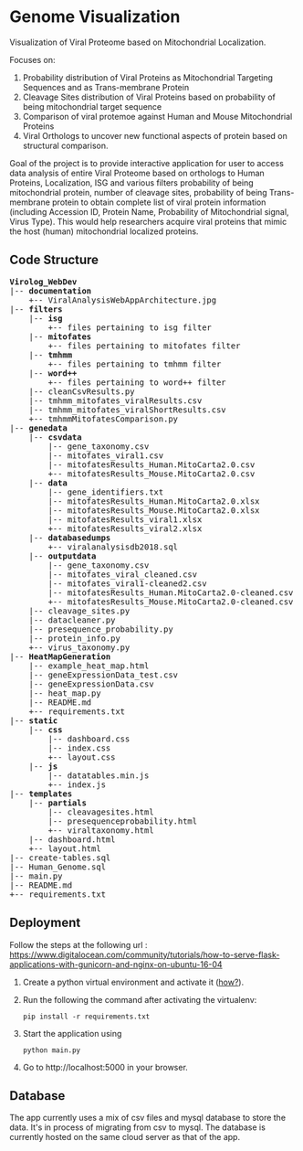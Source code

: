 
# Genome Visualization


Visualization of Viral Proteome based on Mitochondrial Localization. 

Focuses on: 

1. Probability distribution of Viral Proteins as Mitochondrial Targeting Sequences and as Trans-membrane Protein 
2. Cleavage Sites distribution of Viral Proteins based on probability of being mitochondrial target sequence  
3. Comparison of viral protemoe against Human and Mouse Mitochondrial Proteins
4. Viral Orthologs to uncover new functional aspects of protein based on structural comparison.

Goal of the project is to provide interactive application for user to access data analysis of entire Viral Proteome based on orthologs to Human Proteins, Localization, ISG and various filters probability of being mitochondrial protein, number of cleavage sites, probability of being Trans-membrane protein to obtain complete list of viral protein information (including Accession ID, Protein Name, Probability of Mitochondrial signal, Virus Type). This would help researchers acquire viral proteins that mimic the host (human) mitochondrial localized proteins.

## Code Structure
<pre>
<strong>Virolog_WebDev</strong>  
|-- <strong>documentation</strong>  
    +-- ViralAnalysisWebAppArchitecture.jpg  
|-- <strong>filters</strong>  
    |-- <strong>isg</strong>  
        +-- files pertaining to isg filter  
    |-- <strong>mitofates</strong>  
        +-- files pertaining to mitofates filter  
    |-- <strong>tmhmm</strong>  
        +-- files pertaining to tmhmm filter  
    |-- <strong>word++</strong>  
        +-- files pertaining to word++ filter  
    |-- cleanCsvResults.py  
    |-- tmhmm_mitofates_viralResults.csv  
    |-- tmhmm_mitofates_viralShortResults.csv  
    +-- tmhmmMitofatesComparison.py  
|-- <strong>genedata</strong>  
    |-- <strong>csvdata</strong>  
        |-- gene_taxonomy.csv  
        |-- mitofates_viral1.csv  
        |-- mitofatesResults_Human.MitoCarta2.0.csv  
        +-- mitofatesResults_Mouse.MitoCarta2.0.csv  
    |-- <strong>data</strong>  
        |-- gene_identifiers.txt  
        |-- mitofatesResults_Human.MitoCarta2.0.xlsx  
        |-- mitofatesResults_Mouse.MitoCarta2.0.xlsx  
        |-- mitofatesResults_viral1.xlsx  
        +-- mitofatesResults_viral2.xlsx  
    |-- <strong>databasedumps</strong>  
        +-- viralanalysisdb2018.sql  
    |-- <strong>outputdata</strong>  
        |-- gene_taxonomy.csv  
        |-- mitofates_viral_cleaned.csv  
        |-- mitofates_viral1-cleaned2.csv  
        |-- mitofatesResults_Human.MitoCarta2.0-cleaned.csv  
        +-- mitofatesResults_Mouse.MitoCarta2.0-cleaned.csv  
    |-- cleavage_sites.py  
    |-- datacleaner.py  
    |-- presequence_probability.py  
    |-- protein_info.py  
    +-- virus_taxonomy.py  
|-- <strong>HeatMapGeneration</strong>  
    |-- example_heat_map.html  
    |-- geneExpressionData_test.csv  
    |-- geneExpressionData.csv  
    |-- heat_map.py  
    |-- README.md  
    +-- requirements.txt  
|-- <strong>static</strong>  
    |-- <strong>css</strong>  
        |-- dashboard.css  
	    |-- index.css  
	    +-- layout.css  
    |-- <strong>js</strong>  
        |-- datatables.min.js  
	    +-- index.js  
|-- <strong>templates</strong>  
    |-- <strong>partials</strong>  
        |-- cleavagesites.html  
        |-- presequenceprobability.html  
        +-- viraltaxonomy.html  
    |-- dashboard.html  
    +-- layout.html  
|-- create-tables.sql  
|-- Human_Genome.sql  
|-- main.py  
|-- README.md  
+-- requirements.txt  
</pre>

## Deployment

Follow the steps at the following url : https://www.digitalocean.com/community/tutorials/how-to-serve-flask-applications-with-gunicorn-and-nginx-on-ubuntu-16-04

1. Create a python virtual environment and activate it ([how?](http://www.pythonforbeginners.com/basics/how-to-use-python-virtualenv 'Detailed info how to create a virtualenv')).
2. Run the following the command after activating the virtualenv:
	```
	pip install -r requirements.txt
    ```
3. Start the application using
    ```
    python main.py
    ```

4. Go to http://localhost:5000 in your browser.

## Database
The app currently uses a mix of csv files and mysql database to store the data. It's in process of migrating from csv to mysql. The database is currently hosted on the same cloud server as that of the app.
